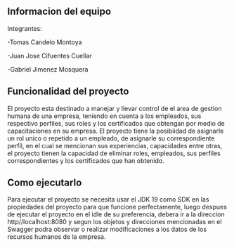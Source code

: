 ## Informacion del equipo

Integrantes:

-Tomas Candelo Montoya

-Juan Jose Cifuentes Cuellar

-Gabriel Jimenez Mosquera

## Funcionalidad del proyecto

El proyecto esta destinado a manejar y llevar control de el area de gestion humana de una empresa, teniendo en cuenta a los empleados, sus respectivo perfiles, sus roles y los certificados que obtengan por medio de capacitaciones en su empresa. El proyecto tiene la posibiidad de asignarle un rol unico o repetido a un empleado, de asignarle su correspondiente perfil, en el cual se mencionan sus experiencias, capacidades entre otras, el proyecto tienen la capacidad de eliminar roles, empleados, sus perfiles correspondientes y los certificados que han obtenido.

## Como ejecutarlo

Para ejecutar el proyecto se necesita usar el JDK 19 como SDK en las propiedades del proyecto para que funcione perfectamente, luego despues de ejecutar el proyecto en el idle de su preferencia, debera ir a la direccion http//localhost:8080 y segun los objetos y direcciones mencionadas en el Swagger podra observar o realizar modificaciones a los datos de los recursos humanos de la empresa. 
